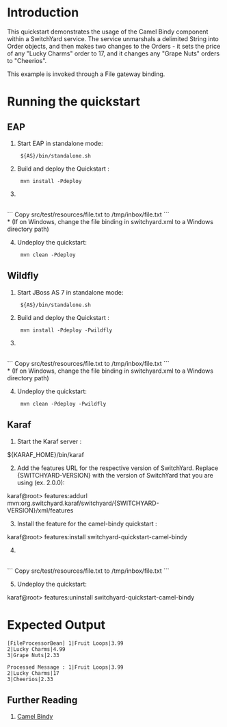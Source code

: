 Introduction
============
This quickstart demonstrates the usage of the Camel Bindy component within a
SwitchYard service.  The service unmarshals a delimited String into Order
objects, and then makes two changes to the Orders - it sets the
price of any "Lucky Charms" order to 17, and it changes any "Grape Nuts" 
orders to "Cheerios".

This example is invoked through a File gateway binding. 

Running the quickstart
======================


EAP
----------
1. Start EAP in standalone mode:

        ${AS}/bin/standalone.sh

2. Build and deploy the Quickstart :

        mvn install -Pdeploy

3. 
<br/>
```
        Copy src/test/resources/file.txt to /tmp/inbox/file.txt  
```
<br/>
* (If on Windows, change the file binding in switchyard.xml to a Windows directory path)

4. Undeploy the quickstart:

        mvn clean -Pdeploy


Wildfly
----------
1. Start JBoss AS 7 in standalone mode:

        ${AS}/bin/standalone.sh

2. Build and deploy the Quickstart :

        mvn install -Pdeploy -Pwildfly

3. 
<br/>
```
        Copy src/test/resources/file.txt to /tmp/inbox/file.txt  
```
<br/>
* (If on Windows, change the file binding in switchyard.xml to a Windows directory path)

4. Undeploy the quickstart:

        mvn clean -Pdeploy -Pwildfly


Karaf
----------
1. Start the Karaf server :

${KARAF_HOME}/bin/karaf

2. Add the features URL for the respective version of SwitchYard.   Replace {SWITCHYARD-VERSION}
with the version of SwitchYard that you are using (ex. 2.0.0): 

karaf@root> features:addurl mvn:org.switchyard.karaf/switchyard/{SWITCHYARD-VERSION}/xml/features

3. Install the feature for the camel-bindy quickstart :

karaf@root> features:install switchyard-quickstart-camel-bindy

4. 
<br/>
```
Copy src/test/resources/file.txt to /tmp/inbox/file.txt  
```
<br/>

5. Undeploy the quickstart:

karaf@root> features:uninstall switchyard-quickstart-camel-bindy


Expected Output
===============
```
[FileProcessorBean] 1|Fruit Loops|3.99
2|Lucky Charms|4.99
3|Grape Nuts|2.33

Processed Message : 1|Fruit Loops|3.99
2|Lucky Charms|17
3|Cheerios|2.33
```


## Further Reading

1. [Camel Bindy](http://camel.apache.org/bindy.html)
